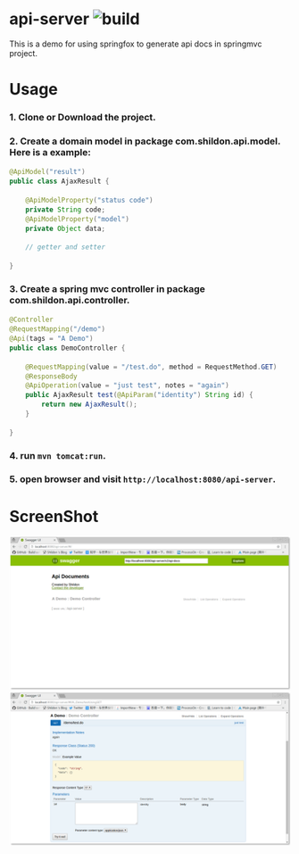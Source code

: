# api-server ![build](https://travis-ci.org/shildondu/api-server.svg?branch=master)

This is a demo for using springfox to generate api docs in springmvc project.

# Usage
### 1. Clone or Download the project.
### 2. Create a domain model in package com.shildon.api.model. Here is a example:

```java
@ApiModel("result")
public class AjaxResult {

	@ApiModelProperty("status code")
	private String code;
	@ApiModelProperty("model")
	private Object data;

	// getter and setter

}
```

### 3. Create a spring mvc controller in package com.shildon.api.controller.

```java
@Controller
@RequestMapping("/demo")
@Api(tags = "A Demo")
public class DemoController {

	@RequestMapping(value = "/test.do", method = RequestMethod.GET)
	@ResponseBody
	@ApiOperation(value = "just test", notes = "again")
	public AjaxResult test(@ApiParam("identity") String id) {
		return new AjaxResult();
	}

}
```

### 4. run `mvn tomcat:run`.
### 5. open browser and visit `http://localhost:8080/api-server`.

# ScreenShot
![api-server](img/api-0.png)
![api-server](img/api-1.png)
